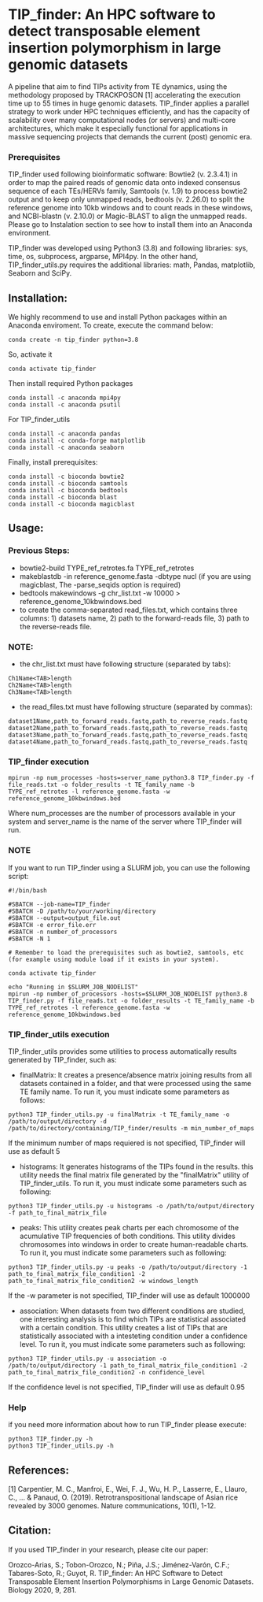 # TIP_finder: An HPC software to detect transposable element insertion polymorphism in large genomic datasets
A pipeline that aim to find TIPs activity from TE dynamics, using the methodology proposed by TRACKPOSON [1] accelerating the execution time up to 55 times in huge genomic datasets. TIP_finder applies a parallel strategy to work under HPC techniques efficiently, and has the capacity of scalability over many computational nodes (or servers) and multi-core architectures, which make it especially functional for applications in massive sequencing projects that demands the current (post) genomic era. 

### Prerequisites
TIP_finder used following bioinformatic software: Bowtie2 (v. 2.3.4.1) in order to map the paired reads of genomic data onto indexed consensus sequence of each TEs/HERVs family, Samtools (v. 1.9) to process bowtie2 output and to keep only unmapped reads, bedtools (v. 2.26.0) to split the reference genome into 10kb windows and to count reads in these windows, and NCBI-blastn (v. 2.10.0) or Magic-BLAST to align the unmapped reads. Please go to Instalation section to see how to install them into an Anaconda environment.

TIP_finder was developed using Python3 (3.8) and following libraries: sys, time, os, subprocess, argparse, MPI4py. In the other hand, TIP_finder_utils.py requires the additional libraries: math, Pandas, matplotlib, Seaborn and SciPy.

## Installation:
We highly recommend to use and install Python packages within an Anaconda enviroment. To create, execute the command below:
```
conda create -n tip_finder python=3.8
```
So, activate it
```
conda activate tip_finder
```
Then install required Python packages
```
conda install -c anaconda mpi4py
conda install -c anaconda psutil
```
For TIP_finder_utils
```
conda install -c anaconda pandas 
conda install -c conda-forge matplotlib
conda install -c anaconda seaborn
```
Finally, install prerequisites:
```
conda install -c bioconda bowtie2
conda install -c bioconda samtools
conda install -c bioconda bedtools
conda install -c bioconda blast
conda install -c bioconda magicblast
```
## Usage:

### Previous Steps:
- bowtie2-build TYPE_ref_retrotes.fa TYPE_ref_retrotes
- makeblastdb -in reference_genome.fasta -dbtype nucl (if you are using magicblast, The -parse_seqids option is required)
- bedtools makewindows -g chr_list.txt -w 10000 > reference_genome_10kbwindows.bed
- to create the comma-separated read_files.txt, which contains three columns: 1) datasets name, 2) path to the forward-reads file, 3) path to the reverse-reads file. 

### NOTE: 

- the chr_list.txt must have following structure (separated by tabs):
```
Ch1Name<TAB>length
Ch2Name<TAB>length
Ch3Name<TAB>length  
```
- the read_files.txt must have following structure (separated by commas):
```
dataset1Name,path_to_forward_reads.fastq,path_to_reverse_reads.fastq
dataset2Name,path_to_forward_reads.fastq,path_to_reverse_reads.fastq
dataset3Name,path_to_forward_reads.fastq,path_to_reverse_reads.fastq
dataset4Name,path_to_forward_reads.fastq,path_to_reverse_reads.fastq
```
### TIP_finder execution
```
mpirun -np num_processes -hosts=server_name python3.8 TIP_finder.py -f file_reads.txt -o folder_results -t TE_family_name -b TYPE_ref_retrotes -l reference_genome.fasta -w reference_genome_10kbwindows.bed
```
Where num_processes are the number of processors available in your system and server_name is the name of the server where TIP_finder will run.

### NOTE
If you want to run TIP_finder using a SLURM job, you can use the following script:
```
#!/bin/bash

#SBATCH --job-name=TIP_finder
#SBATCH -D /path/to/your/working/directory
#SBATCH --output=output_file.out
#SBATCH -e error_file.err
#SBATCH -n number_of_processors
#SBATCH -N 1

# Remember to load the prerequisites such as bowtie2, samtools, etc (for example using module load if it exists in your system).

conda activate tip_finder

echo "Running in $SLURM_JOB_NODELIST"
mpirun -np number_of_processors -hosts=$SLURM_JOB_NODELIST python3.8 TIP_finder.py -f file_reads.txt -o folder_results -t TE_family_name -b TYPE_ref_retrotes -l reference_genome.fasta -w reference_genome_10kbwindows.bed
```
### TIP_finder_utils execution
TIP_finder_utils provides some utilities to process automatically results generated by TIP_finder, such as:
- finalMatrix: It creates a presence/absence matrix joining results from all datasets contained in a folder, and that were processed using the same TE family name. 
To run it, you must indicate some parameters as follows:
```
python3 TIP_finder_utils.py -u finalMatrix -t TE_family_name -o /path/to/output/directory -d /path/to/directory/containing/TIP_finder/results -m min_number_of_maps
```
If the minimum number of maps requiered is not specified, TIP_finder will use as default 5
- histograms: It generates histograms of the TIPs found in the results. this utility needs the final matrix file generated by the "finalMatrix" utility of TIP_finder_utils. 
To run it, you must indicate some parameters such as following:
```
python3 TIP_finder_utils.py -u histograms -o /path/to/output/directory -f path_to_final_matrix_file
```
- peaks: This utility creates peak charts per each chromosome of the acumulative TIP frequencies of both conditions. This utility divides chromosomes into windows in order to create human-readable charts. 
To run it, you must indicate some parameters such as following:
```
python3 TIP_finder_utils.py -u peaks -o /path/to/output/directory -1 path_to_final_matrix_file_condition1 -2 path_to_final_matrix_file_condition2 -w windows_length
```
If the -w parameter is not specified, TIP_finder will use as default 1000000
- association: When datasets from two different conditions are studied, one interesting analysis is to find which TIPs are statistical associated with a certain condition. This utility creates a list of TIPs that are statistically associated with a intesteting condition under a confidence level.
To run it, you must indicate some parameters such as following:
```
python3 TIP_finder_utils.py -u association -o /path/to/output/directory -1 path_to_final_matrix_file_condition1 -2 path_to_final_matrix_file_condition2 -n confidence_level
```
If the confidence level is not specified, TIP_finder will use as default 0.95
### Help
if you need more information about how to run TIP_finder please execute:
```
python3 TIP_finder.py -h
python3 TIP_finder_utils.py -h
```

## References:

[1] Carpentier, M. C., Manfroi, E., Wei, F. J., Wu, H. P., Lasserre, E., Llauro, C., ... & Panaud, O. (2019). Retrotranspositional landscape of Asian rice revealed by 3000 genomes. Nature communications, 10(1), 1-12.

## Citation:
If you used TIP_finder in your research, please cite our paper:

Orozco-Arias, S.; Tobon-Orozco, N.; Piña, J.S.; Jiménez-Varón, C.F.; Tabares-Soto, R.; Guyot, R. TIP_finder: An HPC Software to Detect Transposable Element Insertion Polymorphisms in Large Genomic Datasets. Biology 2020, 9, 281.
